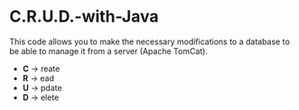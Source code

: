 # C.R.U.D.-with-Java

This code allows you to make the necessary modifications to a database to be able to manage it from a server (Apache TomCat).

* **C** -> reate
* **R** -> ead
* **U** -> pdate
* **D** -> elete
